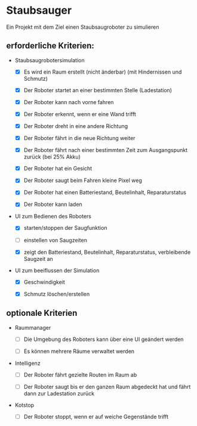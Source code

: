 # Staubsauger
Ein Projekt mit dem Ziel einen Staubsaugroboter zu simulieren


## erforderliche Kriterien:
* Staubsaugrobotersimulation
  * [x] Es wird ein Raum erstellt (nicht änderbar) (mit Hindernissen und Schmutz)
  * [x] Der Roboter startet an einer bestimmten Stelle (Ladestation)
  * [x] Der Roboter kann nach vorne fahren 
  * [x] Der Roboter erkennt, wenn er eine Wand trifft 
  * [x] Der Roboter dreht in eine andere Richtung
  * [x] Der Roboter fährt in die neue Richtung weiter
  * [x] Der Roboter fährt nach einer bestimmten Zeit zum Ausgangspunkt zurück (bei 25% Akku)
  * [x] Der Roboter hat ein Gesicht
  * [x] Der Roboter saugt beim Fahren kleine Pixel weg
  * [x] Der Roboter hat einen Batteriestand, Beutelinhalt, Reparaturstatus
  * [x] Der Roboter kann laden


* UI zum Bedienen des Roboters 
  * [x] starten/stoppen der Saugfunktion
  * [ ] einstellen von Saugzeiten
  * [x] zeigt den Batteriestand, Beutelinhalt, Reparaturstatus, verbleibende Saugzeit an
  

* UI zum beeiflussen der Simulation
  * [x] Geschwindigkeit
  * [x] Schmutz löschen/erstellen
  


## optionale Kriterien
* Raummanager
  * [ ] Die Umgebung des Roboters kann über eine UI geändert werden
  * [ ] Es können mehrere Räume verwaltet werden
 
 
* Intelligenz
  * [ ] Der Roboter fährt gezielte Routen im Raum ab
  * [ ] Der Roboter saugt bis er den ganzen Raum abgedeckt hat und fährt dann zur Ladestation zurück
  

* Kotstop
  * [ ] Der Roboter stoppt, wenn er auf weiche Gegenstände trifft

